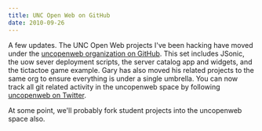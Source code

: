 ```yaml
---
title: UNC Open Web on GitHub
date: 2010-09-26
---
```


A few updates. The UNC Open Web projects I've been hacking have moved under the [uncopenweb organization on GitHub](http://github.com/uncopenweb). This set includes JSonic, the uow sever deployment scripts, the server catalog app and widgets, and the tictactoe game example. Gary has also moved his related projects to the same org to ensure everything is under a single umbrella. You can now track all git related activity in the uncopenweb space by following [uncopenweb on Twitter](http://twitter.com/uncopenweb).

At some point, we'll probably fork student projects into the uncopenweb space also.
